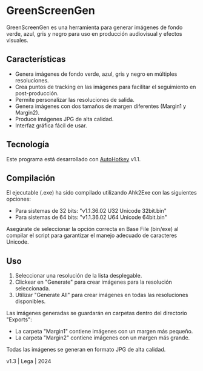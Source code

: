 # GreenScreenGen

GreenScreenGen es una herramienta para generar imágenes de fondo verde, azul, gris y negro para uso en producción audiovisual y efectos visuales.

## Características

- Genera imágenes de fondo verde, azul, gris y negro en múltiples resoluciones.
- Crea puntos de tracking en las imágenes para facilitar el seguimiento en post-producción.
- Permite personalizar las resoluciones de salida.
- Genera imágenes con dos tamaños de margen diferentes (Margin1 y Margin2).
- Produce imágenes JPG de alta calidad.
- Interfaz gráfica fácil de usar.

## Tecnología

Este programa está desarrollado con [AutoHotkey](https://www.autohotkey.com/) v1.1.

## Compilación

El ejecutable (.exe) ha sido compilado utilizando Ahk2Exe con las siguientes opciones:

- Para sistemas de 32 bits: "v1.1.36.02 U32 Unicode 32bit.bin"
- Para sistemas de 64 bits: "v1.1.36.02 U64 Unicode 64bit.bin"

Asegúrate de seleccionar la opción correcta en Base File (bin/exe) al compilar el script para garantizar el manejo adecuado de caracteres Unicode.

## Uso

1. Seleccionar una resolución de la lista desplegable.
2. Clickear en "Generate" para crear imágenes para la resolución seleccionada.
3. Utilizar "Generate All" para crear imágenes en todas las resoluciones disponibles.

Las imágenes generadas se guardarán en carpetas dentro del directorio "Exports":
- La carpeta "Margin1" contiene imágenes con un margen más pequeño.
- La carpeta "Margin2" contiene imágenes con un margen más grande.

Todas las imágenes se generan en formato JPG de alta calidad.


v1.3 | Lega | 2024